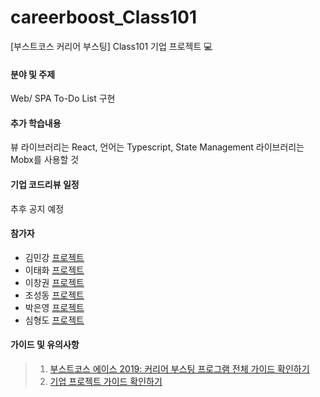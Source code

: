# careerboost_Class101
[부스트코스 커리어 부스팅] Class101 기업 프로젝트 :computer:

#### 분야 및 주제
Web/ SPA To-Do List 구현

#### 추가 학습내용
뷰 라이브러리는 React, 언어는 Typescript, State Management 라이브러리는 Mobx를 사용할 것

#### 기업 코드리뷰 일정
추후 공지 예정

#### 참가자
* 김민강 [프로젝트]()
* 이태화 [프로젝트]()
* 이창권 [프로젝트]()
* 조성동 [프로젝트]()
* 박은영 [프로젝트]()
* 심형도 [프로젝트]()

#### 가이드 및 유의사항
>1) [부스트코스 에이스 2019: 커리어 부스팅 프로그램 전체 가이드 확인하기](https://docs.google.com/document/d/1-5fw6y2RopqAzfEsQJXjaKib63_7fuqeIdq-ulFzTP8/edit?usp=sharing) <br>
>2) [기업 프로젝트 가이드 확인하기](https://docs.google.com/presentation/d/1zqfl-b0s_xAmA8JicA7diY5O8NapnZj0XqoPqK0fDZI/edit?usp=sharing)
